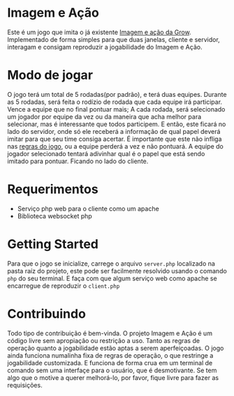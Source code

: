 ﻿# Imagem e Ação

Este é um jogo que imita o já existente [Imagem e ação da Grow](https://www.lojagrow.com.br/jogo-imagem---acao-1---grow-01708/p). Implementado de forma simples para que duas janelas, cliente e servidor, interagam e consigam reproduzir a jogabilidade do Imagem e Ação. 



# Modo de jogar
O jogo terá um total de 5 rodadas(por padrão), e terá duas equipes. Durante as 5 rodadas, será feita o rodízio de rodada que cada equipe irá participar. Vence a equipe que no final pontuar mais;
A cada rodada, será selecionado um jogador por equipe da vez ou da maneira que acha melhor para selecionar, mas é interessante que todos participem. E então, este ficará no lado do servidor, onde só ele receberá a informação de qual papel deverá imitar para que seu time consiga acertar. É importante que este não infliga nas [regras do jogo](https://http2.mlstatic.com/jogo-imagem-e-aco-junior-da-grow-regras-na-tampa-D_NQ_NP_13356-MLB20076352971_042014-F.webp), ou a equipe perderá a vez e não pontuará.
A equipe do jogador selecionado tentará adivinhar qual é o papel que está sendo imitado para pontuar. Ficando no lado do cliente.

# Requerimentos

 - Serviço php web para o cliente como um apache
 - Biblioteca websocket php
 

#  Getting Started
Para que o jogo se inicialize, carrege o arquivo `server.php` localizado na pasta raíz do projeto, este pode ser facilmente resolvido usando o comando `php` do seu terminal. E faça com que algum serviço web como apache se encarregue de reproduzir o `client.php`

# Contribuindo
Todo tipo de contribuição é bem-vinda. O projeto Imagem e Ação é um código livre sem apropiação ou restrição a uso. 
Tanto as regras de operação quanto a jogabilidade estão aptas a serem aperfeiçoadas. O jogo ainda funciona numalinha fixa de regras de operação, o que restringe a jogabilidade customizada. E funciona de forma crua em um terminal de comando sem uma interfaçe para o usuário, que é desmotivante. Se tem algo que o motive a querer melhorá-lo, por favor, fique livre para fazer as requisições.



